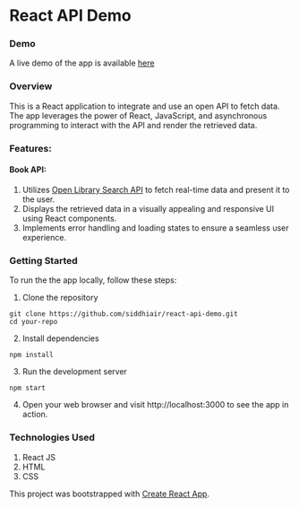 # React API Demo

### Demo
A live demo of the app is available [here](https://siddhiair.github.io/react-api-demo/)

### Overview
This is a React application to integrate and use an open API to fetch data. The app leverages the power of React, JavaScript, and asynchronous programming to interact with the API and render the retrieved data.


### Features:
#### Book API:
1. Utilizes [Open Library Search API](https://openlibrary.org/dev/docs/api/search) to fetch real-time data and present it to the user.
2. Displays the retrieved data in a visually appealing and responsive UI using React components.
3. Implements error handling and loading states to ensure a seamless user experience.

### Getting Started
To run the the app locally, follow these steps:

1. Clone the repository
```
git clone https://github.com/siddhiair/react-api-demo.git
cd your-repo
```
2. Install dependencies
```
npm install
```
3. Run the development server
```
npm start
```
4. Open your web browser and visit http://localhost:3000 to see the app in action.

### Technologies Used
1. React JS
2. HTML
3. CSS

This project was bootstrapped with [Create React App](https://github.com/facebook/create-react-app).